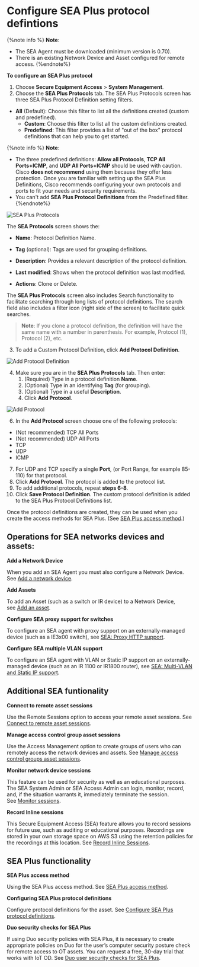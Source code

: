 # Configure SEA Plus protocol defintions

{%note info %}
**Note**: 

* The SEA Agent must be downloaded (minimum version is 0.70).
* There is an existing Network Device and Asset configured for remote access.
{%endnote%}

**To configure an SEA Plus protocol**

1. Choose **Secure Equipment Access** > **System Management**.
2. Choose the **SEA Plus Protocols** tab. The SEA Plus Protocols screen has three SEA Plus Protocol Definition setting filters.

* **All** (Default): Choose this filter to list all the definitions created (custom and predefined).
  * **Custom**: Choose this filter to list all the custom definitions created.
  * **Predefined**: This filter provides a list of "out of the box" protocol definitions that can help you to get started.

{%note info %}
**Note**:  

* The three predefined definitions: **Allow all Protocols**, **TCP All Ports+ICMP**, and **UDP All Ports+ICMP** should be used with caution. Cisco **does not recommend** using them because they offer less protection. Once you are familiar with setting up the SEA Plus Definitions, Cisco recommends configuring your own protocols and ports to fit your needs and security requirements.
* You can't add **SEA Plus Protocol Definitions** from the Predefined filter.
{%endnote%}

![SEA Plus Protocols](../graphics/sea/SEA_Plus_Prot_Initial_00.png)

The **SEA Protocols** screen shows the:

* **Name**: Protocol Definition Name.

* **Tag** (optional): Tags are used for grouping definitions.

* **Description**: Provides a relevant description of the protocol definition.

* **Last modified**: Shows when the protocol definition was last modified.

* **Actions**: Clone or Delete.

The **SEA Plus Protocols** screen also includes Search functionality to facilitate searching through long lists of protocol definitions. The search field also includes a filter icon (right side of the screen) to facilitate quick searches.

>**Note**: If you clone a protocol definition, the definition will have the same name with a number in parenthesis. For example, Protocol (1), Protocol (2), etc.

3. To add a Custom Protocol Definition, click **Add Protocol Definition**.

![Add Protocol Definition](../graphics/sea/SEA_Plus_Prot_Initial_01.png)

4. Make sure you are in the **SEA Plus Protocols** tab. Then enter:
   1. (Required) Type in a protocol definition **Name**.
   2. (Optional) Type in an identifying **Tag** (for grouping).
   3. (Optional) Type in a useful **Description**.
   4. Click **Add Protocol**.

![Add Protocol](../graphics/sea/SEA_Plus_Prot_Initial_02.png)

6. In the **Add Protocol** screen choose one of the following protocols:

* (Not recommended) TCP All Ports
* (Not recommended) UDP All Ports
* TCP
* UDP
* ICMP

7. For UDP and TCP specify a single **Port**, (or Port Range, for example 85-110) for that protocol.
8. Click **Add Protocol**. The protocol is added to the protocol list.
9. To add additional protocols, repeat **steps 6-8**.
10. Click **Save Protocol Definition**. The custom protocol definition is added to the SEA Plus Protocol Definitions list.

Once the protocol definitions are created, they can be used when you create the access methods for SEA Plus. (See [SEA Plus access method](../secure_equipment_access/sea_plus_access_method.md).)

## Operations for SEA networks devices and assets:

**Add a Network Device**

When you add an SEA Agent you must also configure a Network Device. See [Add a network device](../secure_equipment_access/add_network_devices.md).

**Add Assets**

To add an Asset (such as a switch or IR device) to a Network Device, see [Add an asset](add_assets.md).

**Configure SEA proxy support for switches**

To configure an SEA agent with proxy support on an externally-managed device (such as a IE3x00 switch), see [SEA: Proxy HTTP support](../secure_equipment_access/http_proxy_support.md).

**Configure SEA multiple VLAN support**

To configure an SEA agent with VLAN or Static IP support on an externally-managed device (such as an IR 1100 or IR1800 router), see [SEA: Multi-VLAN and Static IP support](../secure_equipment_access/multi-vlan_static_ip_support.md).

## Additional SEA funtionality

**Connect to remote asset sessions**

Use the Remote Sessions option to access your remote asset sessions. See [Connect to remote asset sessions](../secure_equipment_access/access_remote_sessions.md).

**Manage access control group asset sessions**

Use the Access Management option to create groups of users who can remotely access the network devices and assets. See [Manage access control groups asset sessions](../secure_equipment_access/manage_schedule_access.md).

**Monitor network device sessions**

This feature can be used for security as well as an educational purposes. The SEA System Admin or SEA Access Admin can login, monitor, record, and, if the situation warrants it, immediately terminate the session. See [Monitor sessions](../secure_equipment_access/monitoring_sessions.md).

**Record Inline sessions**

This Secure Equipment Access (SEA) feature allows you to record sessions for future use, such as auditing or educational purposes. Recordings are stored in your own storage space on AWS S3 using the retention policies for the recordings at this location. See [Record Inline Sessions](../secure_equipment_access/record_inline_sessions.md).

## SEA Plus functionality

**SEA Plus access method**

Using the SEA Plus access method. See [SEA Plus access method](../secure_equipment_access/sea_plus_access_method.md).

**Configuring SEA Plus protocol definitions**

Configure protocol definitions for the asset. See [Configure SEA Plus protocol definitions](../secure_equipment_access/sea_plus_config_protocol_def.md).

**Duo security checks for SEA Plus**

If using Duo security policies with SEA Plus, it is necessary to create appropriate policies on Duo for the user’s computer security posture check for remote access to OT assets. You can request a free, 30-day trial that works with IoT OD. See [Duo user security checks for SEA Plus](../secure_equipment_access/duo_posture_checks.md).